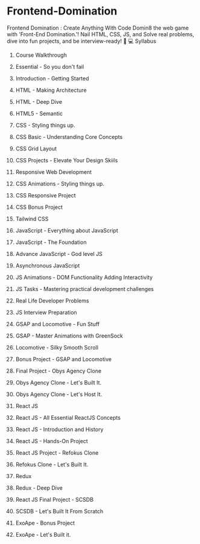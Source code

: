 # Frontend-Domination
Frontend Domination : Create Anything With Code  Domin8 the web game with 'Front-End Domination.'! Nail HTML, CSS, JS, and Solve real problems, dive into fun projects, and be interview-ready! 🚀 💻
Syllabus
01. Course Walkthrough
1. Essential - So you don't fail
2. Introduction - Getting Started

02. HTML - Making Architecture
1. HTML - Deep Dive
2. HTML5 - Semantic

03. CSS - Styling things up.
1. CSS Basic - Understanding Core Concepts 
2. CSS Grid Layout
3. CSS Projects - Elevate Your Design Skiils
4. Responsive Web Development
5. CSS Animations - Styling things up.
6. CSS Responsive Project
7. CSS Bonus Project
8. Tailwind CSS

04. JavaScript - Everything about JavaScript
1. JavaScript - The Foundation
2. Advance JavaScript - God level JS
3. Asynchronous JavaScript
4. JS Animations - DOM Functionality Adding Interactivity
5. JS Tasks - Mastering practical development challenges
6. Real Life Developer Problems
7. JS Interview Preparation

05. GSAP and Locomotive - Fun Stuff
1. GSAP - Master Animations with GreenSock
2. Locomotive - Silky Smooth Scroll
3. Bonus Project - GSAP and Locomotive

06. Final Project - Obys Agency Clone
1. Obys Agency Clone - Let's Built It.
2. Obys Agency Clone - Let's Host It.

07. React JS
1. React JS - All Essential ReactJS Concepts
2. React JS - Introduction and History
3. React JS - Hands-On Project

08. React JS Project - Refokus Clone
1. Refokus Clone - Let's Built It.

09. Redux
1. Redux - Deep Dive

10. React JS Final Project - SCSDB
1. SCSDB - Let's Built It From Scratch
 
11. ExoApe - Bonus Project
1. ExoApe - Let's Built it.
